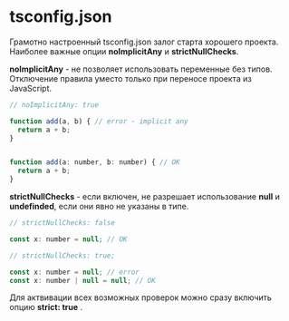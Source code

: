 # tsconfig.json

Грамотно настроенный tsconfig.json залог старта хорошего проекта. Наиболее важные опции **noImplicitAny** и **strictNullChecks**.

**noImplicitAny** - не позволяет использовать переменные без типов. Отключение правила уместо только при переносе проекта из JavaScript.

```javascript
// noImplicitAny: true

function add(a, b) { // error - implicit any
  return a + b;
}


function add(a: number, b: number) { // OK
  return a + b;
}
```

**strictNullChecks** - если включен, не разрешает использование **null** и **undefinded**, если они явно не указаны в типе. 

```javascript
// strictNullChecks: false

const x: number = null; // OK

// strictNullChecks: true;

const x: number = null; // error
const x: number | null = null; // OK
```

Для актвивации всех возможных проверок можно сразу включить опцию **strict: true**
. 